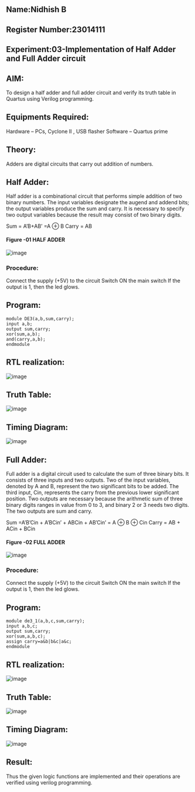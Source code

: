 ## Name:Nidhish B
## Register Number:23014111
## Experiment:03-Implementation of Half Adder and Full Adder circuit
 
## AIM:
To design a half adder and full adder circuit and verify its truth table in Quartus using Verilog programming.

## Equipments Required:
Hardware – PCs, Cyclone II , USB flasher
Software – Quartus prime

## Theory:
Adders are digital circuits that carry out addition of numbers.

## Half Adder:
Half adder is a combinational circuit that performs simple addition of two binary numbers. The input variables designate the augend and addend bits; the output variables produce the sum and carry. It is necessary to specify two output variables because the result may consist of two binary digits.

Sum = A’B+AB’ =A ⊕ B Carry = AB

#### Figure -01 HALF ADDER 
![image](https://user-images.githubusercontent.com/36288975/163552057-b3547877-6d07-45b4-b7e0-bcfebfad9e1d.png)

### Procedure:
Connect the supply (+5V) to the circuit
Switch ON the main switch
If the output is 1, then the led glows.

## Program:
~~~
module DE3(a,b,sum,carry);
input a,b;
output sum,carry;
xor(sum,a,b);
and(carry,a,b);
endmodule  
~~~

## RTL realization:
![image](https://github.com/Nidhish055/Exp-02-Implementation-of-Half-Adder-and-Full-Adder-circuit/assets/145979818/5c69aa34-9b65-4281-848f-61c79a2a4643)

## Truth Table:
![image](https://github.com/Nidhish055/Exp-02-Implementation-of-Half-Adder-and-Full-Adder-circuit/assets/145979818/c3fca81e-ddc4-487a-ac37-ee5d4898b01a)

## Timing Diagram:
![image](https://github.com/Nidhish055/Exp-02-Implementation-of-Half-Adder-and-Full-Adder-circuit/assets/145979818/7a6fa4fe-88d3-4f7a-8706-8c7fc442d5db)


## Full Adder:
Full adder is a digital circuit used to calculate the sum of three binary bits. It consists of three inputs and two outputs. Two of the input variables, denoted by A and B, represent the two significant bits to be added. The third input, Cin, represents the carry from the previous lower significant position. Two outputs are necessary because the arithmetic sum of three binary digits ranges in value from 0 to 3, and binary 2 or 3 needs two digits. The two outputs are sum and carry.

Sum =A’B’Cin + A’BCin’ + ABCin + AB’Cin’ = A ⊕ B ⊕ Cin Carry = AB + ACin + BCin

#### Figure -02 FULL ADDER 
 ![image](https://user-images.githubusercontent.com/36288975/163552156-a13e5a56-c638-4110-97d9-8896907c8d25.png)
 
 ### Procedure:
Connect the supply (+5V) to the circuit
Switch ON the main switch
If the output is 1, then the led glows.

## Program:
~~~
module de3_1(a,b,c,sum,carry);
input a,b,c;
output sum,carry;
xor(sum,a,b,c);
assign carry=a&b|b&c|a&c;
endmodule
~~~

## RTL realization:
![image](https://github.com/Nidhish055/Exp-02-Implementation-of-Half-Adder-and-Full-Adder-circuit/assets/145979818/9b634b68-9d76-403f-b727-8dc084976d01)

## Truth Table:
![image](https://github.com/Nidhish055/Exp-02-Implementation-of-Half-Adder-and-Full-Adder-circuit/assets/145979818/e32af450-ad8e-4072-8f86-69afce03dbfd)

## Timing Diagram:
![image](https://github.com/Nidhish055/Exp-02-Implementation-of-Half-Adder-and-Full-Adder-circuit/assets/145979818/fcbe9362-5ae1-464b-adbb-b6cef9c68b10)

## Result:
Thus the given logic functions are implemented and their operations are verified using verilog programming.
